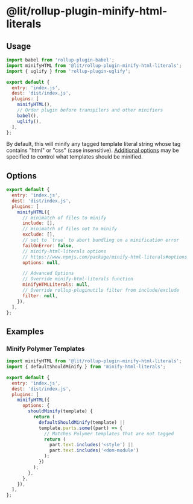 # @lit/rollup-plugin-minify-html-literals

## Usage

```js
import babel from 'rollup-plugin-babel';
import minifyHTML from '@lit/rollup-plugin-minify-html-literals';
import { uglify } from 'rollup-plugin-uglify';

export default {
  entry: 'index.js',
  dest: 'dist/index.js',
  plugins: [
    minifyHTML(),
    // Order plugin before transpilers and other minifiers
    babel(),
    uglify(),
  ],
};
```

By default, this will minify any tagged template literal string whose tag contains "html" or "css" (case insensitive). [Additional options](https://www.npmjs.com/package/minify-html-literals#options) may be specified to control what templates should be minified.

## Options

```js
export default {
  entry: 'index.js',
  dest: 'dist/index.js',
  plugins: [
    minifyHTML({
      // minimatch of files to minify
      include: [],
      // minimatch of files not to minify
      exclude: [],
      // set to `true` to abort bundling on a minification error
      failOnError: false,
      // minify-html-literals options
      // https://www.npmjs.com/package/minify-html-literals#options
      options: null,

      // Advanced Options
      // Override minify-html-literals function
      minifyHTMLLiterals: null,
      // Override rollup-pluginutils filter from include/exclude
      filter: null,
    }),
  ],
};
```

## Examples

### Minify Polymer Templates

```js
import minifyHTML from '@lit/rollup-plugin-minify-html-literals';
import { defaultShouldMinify } from 'minify-html-literals';

export default {
  entry: 'index.js',
  dest: 'dist/index.js',
  plugins: [
    minifyHTML({
      options: {
        shouldMinify(template) {
          return (
            defaultShouldMinify(template) ||
            template.parts.some((part) => {
              // Matches Polymer templates that are not tagged
              return (
                part.text.includes('<style') ||
                part.text.includes('<dom-module')
              );
            })
          );
        },
      },
    }),
  ],
};
```
